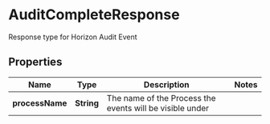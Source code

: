 

# AuditCompleteResponse

Response type for Horizon Audit Event

## Properties

| Name | Type | Description | Notes |
|------------ | ------------- | ------------- | -------------|
|**processName** | **String** | The name of the Process the events will be visible under |  |



